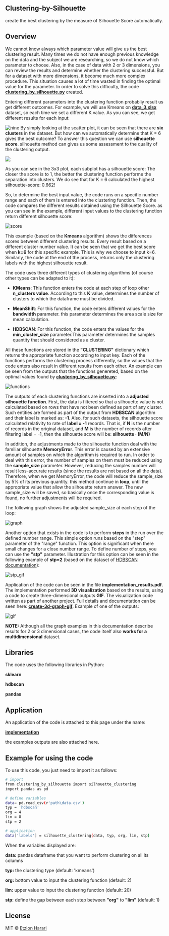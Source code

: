 ## Clustering-by-Silhouette
create the best clustering by the measure of Silhouette Score automatically.

## Overview
We cannot know always which parameter value will give us the best clustering result. Many times we do not have enough previous knowledge on the data and the subject we are researching, so we do not know which parameter to choose. Also, in the case of data with 2 or 3 dimensions, you can review the results and determine whether the clustering successful. But for a dataset with more dimensions, it become much more complex procedure. This situation causes a lot of time wasted in finding the optimal value for the parameter. In order to solve this difficulty, the code [**clustering_by_silhouette.py**](https://github.com/EtzionData/Clustering-by-Silhouette/blob/master/clustering_by_silhouette.py) created.

Entering different parameters into the clustering function probabliy result us get different outcomes. For example, we will use Kmeans on [**data_3.xlsx**](https://github.com/EtzionData/Clustering-by-Silhouette/blob/master/Example/data_3.xlsx) dataset, so each time we set a different K value. As you can see, we get different results for each input:

![nine](https://github.com/EtzionData/Clustering-by-Silhouette/blob/master/Pictures/nine_clusters.png)
By simply looking at the scatter plot, it can be seen that there are **six clusters** in the dataset. But how can we automatically determine that K = 6 gives the best outcome? To answer this question we can use **silhouette score**. silhouette method can gives us some assessment to the quality of the clustering output. 

<img src="https://render.githubusercontent.com/render/math?math=S({x_{i}}) = {{(B_{x_{i}}-A_{x_{i}}}{max(B_{x_{i}},A_{x_{i}})}}">

As you can see in the 3x3 plot, each subplot has a silhouette score: The closer the score is to 1, the better the clustering function performe the separation into clusters. We do see that for K = 6 calculated the highest silhouette-score: 0.662!

So, to determine the best input value, the code runs on a specific number range and each of them is entered into the clustering function. Then, the code compares the different results obtained using the Silhouette Score. as you can see in the example, different input values to the clustering function return different silhouette score:

![score](https://github.com/EtzionData/Clustering-by-Silhouette/blob/master/Pictures/silhouette_score_example.png)

This example (based on the **Kmeans** algorithm) shows the differences scores between different clustering results. Every result based on a different cluster number value. It can be seen that we get the best score when **k=6** for this specific example. This is why we choose to input k=6. Similarly, the code at the end of the process, returns only the clustering labels with the highest silhouette result. 

The code uses three different types of clustering algorithms (of course other types can be adapted to it):

- **KMeans**: This function enters the code at each step of loop other **n_clusters value**. According to this **K** value, determines the number of clusters to which the dataframe must be divided.

- **MeanShift**: For this function, the code enters different values for the **bandwidth** parameter. this parameter determines the area scale size for mean calculation.

- **HDBSCAN**: For this function, the code enters the values for the **min_cluster_size** parameter.This parameter determines the samples quantity that should considered as a cluster.

All these functions are stored in the **"CLUSTERING"** dictionary which returns the appropriate function according to input key. Each of the functions performs the clustering process differently, so the values that the code enters also result in different results from each other. An example can be seen from the outputs that the functions genereted, based on the optimal values found by [**clustering_by_silhouette.py**](https://github.com/EtzionData/Clustering-by-Silhouette/blob/master/clustering_by_silhouette.py):

![functions](https://github.com/EtzionData/Clustering-by-Silhouette/blob/master/Pictures/functions.png)

The outputs of each clustering functions are inserted into a **adjusted silhouette function**. First, the data is filtered so that a silhouette value is not calculated based on rows that have not been defined as part of any cluster. Such entities are formed as part of the output from **HDBSCAN** algorithm and their label is marked as: **-1**. Also, for such datasets, the silhouette score calculated relativity to rate of **label = -1** records. That is, if **N** is the number of records in the original dataset, and **M** is the number of records after filtering label = -1, then the silhouette score will be:
**silhouette ∙ (M/N)**

In addition, the adjustments made to the silhouette function deal with the familiar silhouette **MemoryError**. This error is caused by an extensive amount of samples on which the algorithm is required to run. In order to deal with this error, the number of samples on them must be reduced using the **sample_size** parameter. However, reducing the samples number will result less-accurate results (since the results are not based on all the data). Therefore, when we get MemoryError, the code will reduce the sample_size by 5% of its previous quantity. this method continue in **loop**, until the appropriate value that allow the silhouette return answer. The new sample_size will be saved, so basically once the corresponding value is found, no further adjustments will be required.

The following graph shows the adjusted sample_size at each step of the loop:

![graph](https://github.com/EtzionData/Clustering-by-Silhouette/blob/master/Pictures/sample_size.png)

Another option that exists in the code is to perform **steps** in the run over the defined number range. This simple option runs based on the "step" parameter of the "range" function. This option is significant when there small changes for a close number range. To define number of steps, you can use the **"stp"** parameter. Illustration for this option can be seen in the following example of **stp=2** (based on the dataset of [HDBSCAN documentation](https://hdbscan.readthedocs.io/en/latest/comparing_clustering_algorithms.html#hdbscan)):

![stp_gif](https://github.com/EtzionData/Clustering-by-Silhouette/blob/master/Pictures/set_bar_2.gif)

Application of the code can be seen in the file **implementation_results.pdf**. The implementation performed **3D visualization** based on the results, using a code to create three-dimensional outputs **GIF**. The visualization code written as part of another project. Full details and documentation can be seen here: [**create-3d-graph-gif**](https://github.com/EtzionData/create-3d-graph-gif). Example of one of the outputs:

![gif](https://github.com/EtzionData/Clustering-by-Silhouette/blob/master/Pictures/example.gif)

**NOTE:** Although all the graph examples in this documentation describe results for 2 or 3 dimensional cases, the code itself also **works for a multidimensional** dataset.

## Libraries
The code uses the following libraries in Python:

**sklearn**

**hdbscan**

**pandas**


## Application
An application of the code is attached to this page under the name: 

[**implementation**](https://github.com/EtzionData/Clustering-by-Silhouette/blob/master/implementation_results.pdf)

the examples outputs are also attached here.


## Example for using the code
To use this code, you just need to import it as follows:
``` sh
# import
from clustering_by_silhouette import silhouette_clustering
import pandas as pd

# define variables
data= pd.read_csv(r'path\data.csv')  
typ = 'hdbscan'
org = 4 
lim = 8 
stp = 2

# application
data['labels'] = silhouette_clustering(data, typ, org, lim, stp)
```

When the variables displayed are:

**data:** pandas dataframe that you want to perform clustering on all its columns

**typ:** the clustering type (default: 'kmeans')

**org:** bottom value to input the clustering function (default: 2)

**lim:** upper value to input the clustering function (default: 20)

**stp:** define the gap between each step between **"org"** to **"lim"** (default: 1)


## License
MIT © [Etzion Harari](https://github.com/EtzionData)

